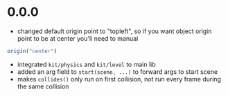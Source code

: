 # 0.0.0
- changed default origin point to "topleft", so if you want object origin point to be at center you'll need to manual
```js
origin("center")
```
- integrated `kit/physics` and `kit/level` to main lib
- added an arg field to `start(scene, ...)` to forward args to start scene
- makes `collides()` only run on first collision, not run every frame during the same collision
